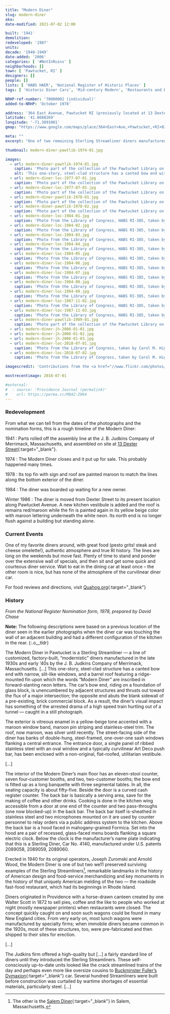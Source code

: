 ```yaml
---
title: "Modern Diner"
slug: modern-diner
aka:
date-modified: 2021-07-02 12:00

built: '1941'
demolition:
redeveloped: '1987'
units:
decade: '1940-1949'
date-added: '2006'
categories: [ '#NotInRuins' ]
neighborhoods: []
town: [ 'Pawtucket, RI' ]
designers: []
people: []
lists: [ 'HABS HAER', 'National Register of Historic Places' ]
tags: [ 'Historic Diner Cars', 'Mid-century Modern', 'Restaurants and Bars' ]

NRHP-ref-number: '78000002 (individual)'
added-to-NRHP: 'October 1978'

address: '364 East Avenue, Pawtucket RI (previously located at 13 Dexter St)'
latitude: '41.8688269'
longitude: '-71.3891001'
gmap: "https://www.google.com/maps/place/364+East+Ave,+Pawtucket,+RI+02860/@41.8688269,-71.3891001,17z/data=!3m1!4b1!4m5!3m4!1s0x89e444abf2aaef91:0xd907152949017cc8!8m2!3d41.8688269!4d-71.3869114"

meta: ""
excerpt: "One of two remaining Sterling Streamliner diners manufactured in the late 1930s by the J.B. Judkins Company left in the country"

thumbnail: modern-diner-pawtlib-1974-01.jpg

images:
  - url: modern-diner-pawtlib-1974-01.jpg
    caption: 'Photo part of the collection of the Pawtucket Library on Flickr'
    alt: 'This one-story, steel-clad structure has a canted bow end with narrow, slit-like windows, and a barrel roof featuring a ridge-mounted fin upon which the words “Modern Diner” are displayed in neon letters. The car’s bow end thrusts out toward the parking lot. As a result, the diner’s visual impact has something of the arrested drama of a high speed train hurtling out of a tunnel — caught in a still photograph'
  - url: modern-diner-loc-1977-07-01.jpg
    caption: 'Photo part of the collection of the Pawtucket Library on Flickr'
  - url: modern-diner-loc-1977-07-03.jpg
    caption: 'Photo part of the collection of the Pawtucket Library on Flickr'
  - url: modern-diner-pawtlib-1978-01.jpg
    caption: 'Photo part of the collection of the Pawtucket Library on Flickr'
  - url: modern-diner-pawtlib-1978-02.jpg
    caption: 'Photo part of the collection of the Pawtucket Library on Flickr'
  - url: modern-diner-loc-1984-01.jpg
    caption: 'Photo from the Library of Congress, HABS RI-385, taken by the Pawtucket Planning Dept.'
  - url: modern-diner-loc-1984-02.jpg
    caption: 'Photo from the Library of Congress, HABS RI-385, taken by the Pawtucket Planning Dept.'
  - url: modern-diner-loc-1984-03.jpg
    caption: 'Photo from the Library of Congress, HABS RI-385, taken by the Pawtucket Planning Dept.'
  - url: modern-diner-loc-1984-04.jpg
    caption: 'Photo from the Library of Congress, HABS RI-385, taken by the Pawtucket Planning Dept.'
  - url: modern-diner-loc-1984-05.jpg
    caption: 'Photo from the Library of Congress, HABS RI-385, taken by the Pawtucket Planning Dept.'
  - url: modern-diner-loc-1984-06.jpg
    caption: 'Photo from the Library of Congress, HABS RI-385, taken by the Pawtucket Planning Dept.'
  - url: modern-diner-loc-1984-07.jpg
    caption: 'Photo from the Library of Congress, HABS RI-385, taken by the Pawtucket Planning Dept.'
  - url: modern-diner-loc-1984-08.jpg
    caption: 'Photo from the Library of Congress, HABS RI-385, taken by the Pawtucket Planning Dept.'
  - url: modern-diner-loc-1984-09.jpg
    caption: 'Photo from the Library of Congress, HABS RI-385, taken by the Pawtucket Planning Dept.'
  - url: modern-diner-loc-1987-11-02.jpg
    caption: 'Photo from the Library of Congress, HABS RI-385, taken by Mike Cassidy'
  - url: modern-diner-loc-1987-11-03.jpg
    caption: 'Photo from the Library of Congress, HABS RI-385, taken by Mike Cassidy'
  - url: modern-diner-pawtlib-1989-01.jpg
    caption: 'Photo part of the collection of the Pawtucket Library on Flickr'
  - url: modern-diner-jh-2006-01-01.jpg
  - url: modern-diner-jh-2006-01-02.jpg
  - url: modern-diner-jh-2006-01-03.jpg
  - url: modern-diner-loc-2018-07-01.jpg
    caption: 'Photo from the Library of Congress, taken by Carol M. Highsmith'
  - url: modern-diner-loc-2018-07-02.jpg
    caption: 'Photo from the Library of Congress, taken by Carol M. Highsmith'

imagescredit: 'Contributions from the <a href="//www.flickr.com/photos/pawtucketlibrary/albums/72157711783572483" target="_blank">Pawtucket Library</a>, <a href="//www.loc.gov/pictures/collection/hh/item/ri0371/" target="_blank">HABS/HAER</a>, and <a href="//www.loc.gov/pictures/item/2018700651/" target="_blank">Carol M. Highsmith</a>'

mostrecentimage: 2018-07-01

#external:
#  - source: 'Providence Journal (permalink)'
#    url: https://perma.cc/MQ4Z-Z9K4
---
```


### Redevelopment

From what we can tell from the dates of the photographs and the nomination forms, this is a rough timeline of the Modern Diner:

1941
: Parts rolled off the assembly line at the J. B. Judkins Company of Merrimack, Massachusetts, and assembled on site at [13 Dexter Street](//www.google.com/maps/place/13+Dexter+St,+Pawtucket,+RI+02860/@41.8783516,-71.3874448,3a,75y,29.34h,89.41t/data=!3m6!1e1!3m4!1sOTjx_EAzMQD18l_qceKKJw!2e0!7i16384!8i8192!4m5!3m4!1s0x89e44353f108fa2f:0xca343e5f25590e22!8m2!3d41.8785005!4d-71.3872477){:target="_blank"}.

1974
: The Modern Diner closes and it put up for sale. This probably happened many times.

1978
: Its top fin with sign and roof are painted maroon to match the lines along the bottom exterior of the diner.

1984
: The diner was boarded up waiting for a new owner.

Winter 1986
: The diner is moved from Dexter Street to its present location along Pawtucket Avenue. A new kitchen vestibule is added and the roof is remains red/maroon while the fin is painted again in its yellow beige color with maroon lettering underneath the white neon. Its north end is no longer flush against a building but standing alone.


### Current Events

One of my favorite diners around, with great food (pesto grits! steak and cheese omelette!), authentic atmosphere and true RI history. The lines are long on the weekends but move fast. Plenty of time to stand and ponder over the extensive wall of specials, and then sit and get some quick and courteous diner service. Wait to eat in the dining car at least once – the other room is nice, but has none of the atmosphere of the curvilinear diner car.

For food reviews and directions, visit [Quahog.org](//www.quahog.org/cuisine/){:target="_blank"}


### History

_From the National Register Nomination form, 1978, prepared by David Chase_

**Note:** The following descriptions were based on a previous location of the diner seen in the earlier photographs when the diner car was touching the wall of an adjacent building and had a different configuration of the kitchen in the rear.
{:.o__tldr}

The Modern Diner in Pawtucket is a Sterling Streamliner — a line of customized, factory-built, “modernistic” diners manufactured in the late 1930s and early ‘40s by the J. B. Judkins Company of Merrimack, Massachusetts. […] This one-story, steel-clad structure has a canted bow end with narrow, slit-like windows, and a barrel roof featuring a ridge-mounted fin upon which the words “Modern Diner” are inscribed in forward-slanting neon letters. The car’s bow end, riding on a foundation of glass block, is unencumbered by adjacent structures and thrusts out toward the flux of a major intersection; the opposite end abuts the blank sidewall of a pre-existing, brick commercial block. As a result, the diner’s visual impact has something of the arrested drama of a high speed train hurtling out of a tunnel — caught in a still photograph.

The exterior is vitreous enamel in a yellow-beige tone accented with a maroon window band, maroon pin striping and stainless-steel trim. The roof, now maroon, was silver until recently. The street-facing side of the diner has banks of double-hung, steel-framed, one-over-one sash windows flanking a central entrance. The entrance door, a single panel of ribbed stainless steel with an oval window and a typically curvilinear Art Deco push bar, has been enclosed with a non-original, flat-roofed, utilitarian vestibule.

[…]

The interior of the Modern Diner’s main floor has an eleven-stool counter, seven four-customer booths, and two, two-customer booths; the bow end is fitted up as a long banquette with three segmental tables. In all, the seating capacity is about fifty-five. Beside the door is a curved cash register counter. The back bar is basically a serving area, save for the making of coffee and other drinks. Cooking is done in the kitchen wing accessible from a door at one end of the counter and two pass-throughs (one now blocked-up) in the back bar. The back bar itself is-sheathed in stainless steel and two microphones mounted on it are used by counter personnel to relay orders via a public address system to the kitchen. Above the back bar is a hood faced in mahogany-grained Formica. Set into the hood are a pair of recessed, glass-faced menu boards flanking a square electric clock. Below the clock is the manufacturer’s name plate indicating that this is a Sterling Diner, Car No. 4140, manufactured under U.S. patents 2089058, 2089059, 2089060.

Erected in 1940 for its original operators, Joseph Zuromski and Arnold Wood, the Modern Diner is one of but two we11 preserved surviving examples of the Sterling Streamliners[^1], remarkable landmarks in the history of American design and food-service merchandizing and key monuments in the history of that uniquely American melding of the two — the roadside fast-food restaurant, which had its beginnings in Rhode Island.

[^1]: The other is the [Salem Diner](//commons.wikimedia.org/wiki/File:Salemdiner.jpg){:target="_blank"} in Salem, Massachusetts.

Diners originated in Providence with a horse-drawn canteen created by one Walter Scott in 1872 to sell pies, coffee and the like to people who worked at night (mostly newspaper printers) when restaurants were closed. The concept quickly caught on and soon such wagons could be found in many New England cities. From very early on, most lunch wagons were manufactured by specialty firms; when immobile diners became common in the 1920s, most of these structures, too, were pre-fabricated and then shipped to their sites for erection.

[…]

The Judkins firm offered a high-quality but […] a fairly standard line of diners until they introduced the Sterling Streamliners. These self-consciously up-to-date units looked like the crack streamlined trains of the day and perhaps even more like oversize cousins to [Buckminster Fuller’s Dymaxion](//en.wikipedia.org/wiki/Dymaxion_car){:target="_blank"} car. Several hundred Streamliners were built before construction was curtailed by wartime shortages of essential materials, particularly steel. […]
